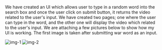 We have created an UI which allows user to type in a random word into the search box and once the user click on submit button, it returns the video related to the user's input. We have created two pages; one where 
the user can type in the word, and the other one will display the video which related to the user's input. We are attaching a few pictures below to show how my UI is working. The first image is taken after submitting war 
word as an input.

![img-1](https://github.com/pdp5/CS482_Milestone_5/assets/116983462/8868958a-e927-4089-80e5-67eddad4b530)
![img-2](https://github.com/pdp5/CS482_Milestone_5/assets/116983462/ef0898c8-820b-46bd-803d-a29560d94694)
